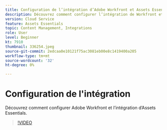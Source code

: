 ```yaml
---
title: Configuration de l’intégration d’Adobe Workfront et Assets Essentials
description: Découvrez comment configurer l’intégration de Workfront et Assets Essentials.
version: Cloud Service
feature: Assets Essentials
topic: Content Management, Integrations
role: User
level: Beginner
kt: 7910
thumbnail: 336254.jpeg
source-git-commit: 2edcaa0e10121f75ac3081eb00e8c1419400a205
workflow-type: tm+mt
source-wordcount: '32'
ht-degree: 0%

---
```



# Configuration de l&#39;intégration

Découvrez comment configurer Adobe Workfront et l’intégration d’Assets Essentials.

>[!VIDEO](https://video.tv.adobe.com/v/336254/?quality=12&learn=on)

